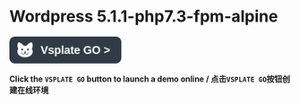 # Wordpress 5.1.1-php7.3-fpm-alpine

<a href="https://www.vsplate.com/?docker-compose=https://github.com/vsplate/dcenvs/wordpress/5.1.1-php7.3-fpm-alpine"><img alt="VSPLATE GO" src="https://raw.githubusercontent.com/vsplate/images/master/vsgo_btn.png" width="200px"></a>

**Click the `VSPLATE GO` button to launch a demo online / 点击`VSPLATE GO`按钮创建在线环境**